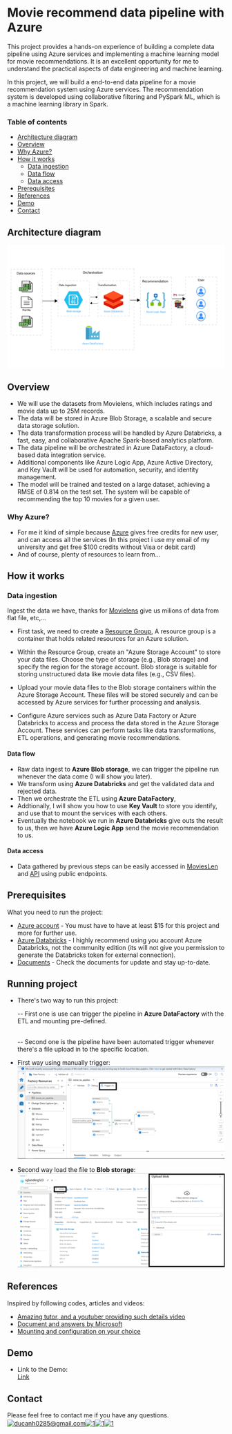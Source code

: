 # Movie recommend data pipeline with Azure
This project provides a hands-on experience of building a complete data pipeline using Azure services and implementing a machine learning model for movie recommendations. It is an excellent opportunity for me to understand the practical aspects of data engineering and machine learning.

In this project, we will build a end-to-end data pipeline for a movie recommendation system using Azure services. The recommendation system is developed using collaborative filtering and PySpark ML, which is a machine learning library in Spark.

### Table of contents

* [Architecture diagram](#architecture-diagram)
* [Overview](#overview)
* [Why Azure?](#why-azure)
* [How it works](#how-it-works)
    * [Data ingestion](#data-ingestion)
    * [Data flow](#data-flow)
    * [Data access](#data-access)
* [Prerequisites](#prerequisites)
* [References](#references)
* [Demo](#demo)
* [Contact](#contact)

## Architecture diagram

![](./Images/movieRecImg.png)

## Overview
*   We will use the datasets from Movielens, which includes ratings and movie data up to 25M records.
*   The data will be stored in Azure Blob Storage, a scalable and secure data storage solution.
*   The data transformation process will be handled by Azure Databricks, a fast, easy, and collaborative Apache Spark-based analytics platform.
*   The data pipeline will be orchestrated in Azure DataFactory, a cloud-based data integration service.
*   Additional components like Azure Logic App, Azure Active Directory, and Key Vault will be used for automation, security, and identity management.
*   The model will be trained and tested on a large dataset, achieving a RMSE of 0.814 on the test set. The system will be capable of recommending the top 10 movies for a given user.


### Why Azure?
*  For me it kind of simple because [Azure](https://azure.microsoft.com/en-us/free/students) gives free credits for new user, and can access all the services (In this project i use my email of my university and get free $100 credits without Visa or debit card)
* And of course, plenty of resources to learn from...

## How it works

###  Data ingestion
Ingest the data we have, thanks for [Movielens](https://grouplens.org/datasets/movielens/) give us milions of data from flat file, etc,...

- First task, we need to create a [Resource Group](https://learn.microsoft.com/en-us/azure/azure-resource-manager/management/manage-resource-groups-portal), A resource group is a container that holds related resources for an Azure solution.

- Within the Resource Group, create an "Azure Storage Account" to store your data files. Choose the type of storage (e.g., Blob storage) and specify the region for the storage account. Blob storage is suitable for storing unstructured data like movie data files (e.g., CSV files).
  
- Upload your movie data files to the Blob storage containers within the Azure Storage Account.
These files will be stored securely and can be accessed by Azure services for further processing and analysis.

- Configure Azure services such as Azure Data Factory or Azure Databricks to access and process the data stored in the Azure Storage Account.
These services can perform tasks like data transformations, ETL operations, and generating movie recommendations.

#### Data flow
- Raw data ingest to **Azure Blob storage**, we can trigger the pipeline run whenever the data come (I will show you later).
- We transform using **Azure Databricks** and get the validated data and rejected data.
- Then we orchestrate the ETL using **Azure DataFactory**,
- Addtionally, I will show you how to use **Key Vault** to store you identify, and use that to mount the services with each others.
- Eventually the notebook we run in **Azure Databricks** give outs the result to us, then we have **Azure Logic App** send the movie recommendation to us.

#### Data access
- Data gathered by previous steps can be easily accessed in [MoviesLen](api) and [API](api) using public endpoints.

<!-- PREREQUISITES -->
## Prerequisites
What you need to run the project:
- [Azure account](https://azure.microsoft.com/en-us/) - You must have to have at least $15 for this project and more for further use.
- [Azure Databricks](https://azure.microsoft.com/en-us/products/databricks) - I highly recommend using you account Azure Databricks, not the community edition (its will not give you permission to generate the Databricks token for external connection).
- [Documents](https://portal.azure.com/#home) - Check the documents for update and stay up-to-date.
<!-- RUNNING PROJECT -->
## Running project
- There's two way to run this project:

    -- First one is use can trigger the pipeline in **Azure DataFactory** with the ETL and mounting pre-defined.

    <br>
    -- Second one is the pipeline have been automated trigger whenever there's a file upload in to the specific location.

- First way using manually trigger:  
  ![](./Images/datafactory.png)

- Second way load the file to **Blob storage**:
  ![](./Images/triggerwhenfilecomADF.png)

<!-- REFERENCES -->
## References
Inspired by following codes, articles and videos:

* [Amazing tutor, and a youtuber providing such details video](https://github.com/yourhadooptutor)
* [Document and answers by Microsoft](https://azure.microsoft.com/en-us/)
* [Mounting and configuration on your choice](https://www.youtube.com/watch?v=8YL8T0kw75M)

## Demo
- Link to the Demo:  
  [Link](https://www.youtube.com/playlist?list=PLId1IInL1tup-76xOBJcgUi2A5fy2eGTc)


<!-- CONTACT -->
## Contact
Please feel free to contact me if you have any questions.
<a href="https://ducanh0285@gmail.com" target="blank"><img align="center" src="https://img.icons8.com/color/48/000000/gmail--v2.png" alt="ducanh0285@gmail.com" height="30" width="40" /></a><a href="https://www.facebook.com/ducanh.pp" target="blank"><img align="center" src="https://raw.githubusercontent.com/rahuldkjain/github-profile-readme-generator/master/src/images/icons/Social/facebook.svg" alt="1" height="30" width="40" /></a><a href="https://twitter.com/Ducann02Nguyen" target="blank"><img align="center" src="https://raw.githubusercontent.com/rahuldkjain/github-profile-readme-generator/master/src/images/icons/Social/twitter.svg" alt="1" height="30" width="40" /></a><a href="https://www.linkedin.com/in/ducanhnt/" target="blank"><img align="center" src="https://raw.githubusercontent.com/rahuldkjain/github-profile-readme-generator/master/src/images/icons/Social/linked-in-alt.svg" alt="1" height="30" width="40" /></a>
